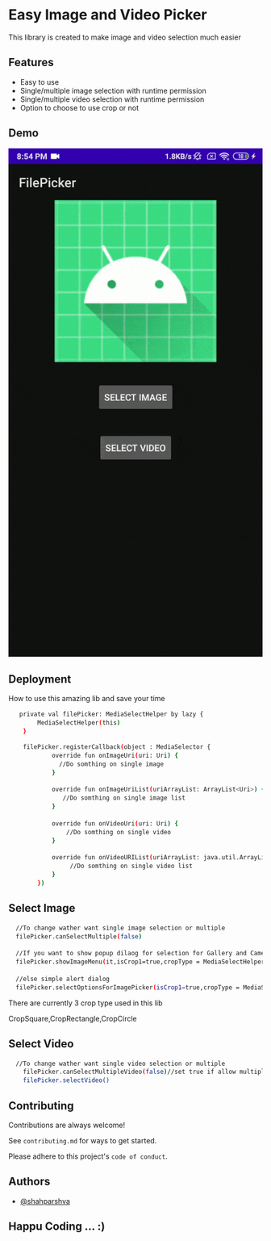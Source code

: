
# Easy Image and Video Picker

This library is created to make image and video selection much easier




## Features

- Easy to use
- Single/multiple image selection with runtime permission 
- Single/multiple video selection with runtime permission 
- Option to choose to use crop or not 



## Demo

![Alt Text](https://github.com/shahparshva/Image-Video-Picker/blob/master/ezgif.com-gif-maker.gif)

## Deployment

How to use this amazing lib and save your time 

```bash
   private val filePicker: MediaSelectHelper by lazy {
        MediaSelectHelper(this)
    }
```

```bash
    filePicker.registerCallback(object : MediaSelector {
            override fun onImageUri(uri: Uri) {
              //Do somthing on single image
            }

            override fun onImageUriList(uriArrayList: ArrayList<Uri>) {
               //Do somthing on single image list
            }

            override fun onVideoUri(uri: Uri) {
                //Do somthing on single video
            }

            override fun onVideoURIList(uriArrayList: java.util.ArrayList<Uri>) {
                 //Do somthing on single video list
            }
        })
```


## Select Image 
```bash
  //To change wather want single image selection or multiple 
  filePicker.canSelectMultiple(false)

  //If you want to show popup dilaog for selection for Gallery and Camera
  filePicker.showImageMenu(it,isCrop1=true,cropType = MediaSelectHelper.Constant.CropSquare).
  
  //else simple alert dialog 
  filePicker.selectOptionsForImagePicker(isCrop1=true,cropType = MediaSelectHelper.Constant.CropSquare)
```

There are currently 3 crop type used in this lib

CropSquare,CropRectangle,CropCircle

## Select Video 
```bash
  //To change wather want single video selection or multiple 
    filePicker.canSelectMultipleVideo(false)//set true if allow multiple
    filePicker.selectVideo()
```



## Contributing

Contributions are always welcome!

See `contributing.md` for ways to get started.

Please adhere to this project's `code of conduct`.


## Authors

- [@shahparshva](https://github.com/shahparshva)


## Happu Coding ... :)

